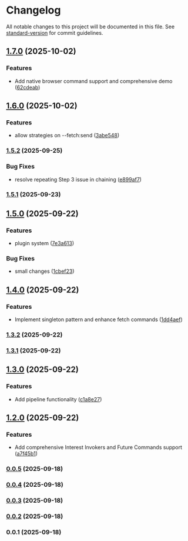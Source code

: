 # Changelog

All notable changes to this project will be documented in this file. See [standard-version](https://github.com/conventional-changelog/standard-version) for commit guidelines.

## [1.7.0](https://github.com/doeixd/invokers/compare/v1.6.0...v1.7.0) (2025-10-02)


### Features

* Add native browser command support and comprehensive demo ([62cdeab](https://github.com/doeixd/invokers/commit/62cdeabfadf8ab0c54049a59383f80d6a4780e11))

## [1.6.0](https://github.com/doeixd/invokers/compare/v1.5.2...v1.6.0) (2025-10-02)


### Features

* allow strategies on --fetch:send ([3abe548](https://github.com/doeixd/invokers/commit/3abe5482995499494e43b4eff543a7c751a6adfe))

### [1.5.2](https://github.com/doeixd/invokers/compare/v1.5.1...v1.5.2) (2025-09-25)


### Bug Fixes

* resolve repeating Step 3 issue in <and-then> chaining ([e899af7](https://github.com/doeixd/invokers/commit/e899af7146d801f2432994f0b5e9d996ce42df62))

### [1.5.1](https://github.com/doeixd/invokers/compare/v1.5.0...v1.5.1) (2025-09-23)

## [1.5.0](https://github.com/doeixd/invokers/compare/v1.4.0...v1.5.0) (2025-09-22)


### Features

* plugin system ([7e3a613](https://github.com/doeixd/invokers/commit/7e3a613671f702170ef25fd690ec03a9cb70d5e4))


### Bug Fixes

* small changes ([1cbef23](https://github.com/doeixd/invokers/commit/1cbef2340d822920d8d88784578e6fce4ef4779f))

## [1.4.0](https://github.com/doeixd/invokers/compare/v1.3.2...v1.4.0) (2025-09-22)


### Features

* Implement singleton pattern and enhance fetch commands ([1dd4aef](https://github.com/doeixd/invokers/commit/1dd4aefcf85052a5cd17d1bc835ad594eccbbfc4))

### [1.3.2](https://github.com/doeixd/invokers/compare/v1.3.1...v1.3.2) (2025-09-22)

### [1.3.1](https://github.com/doeixd/invokers/compare/v1.3.0...v1.3.1) (2025-09-22)

## [1.3.0](https://github.com/doeixd/invokers/compare/v1.2.0...v1.3.0) (2025-09-22)


### Features

* Add pipeline functionality ([c1a8e27](https://github.com/doeixd/invokers/commit/c1a8e27381f3a01b4a5c0687991a1c9974367fa1))

## [1.2.0](https://github.com/doeixd/invokers/compare/v0.0.5...v1.2.0) (2025-09-22)


### Features

* Add comprehensive Interest Invokers and Future Commands support ([a7f45b1](https://github.com/doeixd/invokers/commit/a7f45b10d514eeb8f8d30e0e16e8088dc415580e))

### [0.0.5](https://github.com/doeixd/invokers/compare/v0.0.4...v0.0.5) (2025-09-18)

### [0.0.4](https://github.com/doeixd/invokers/compare/v0.0.3...v0.0.4) (2025-09-18)

### [0.0.3](https://github.com/doeixd/invokers/compare/v0.0.2...v0.0.3) (2025-09-18)

### [0.0.2](https://github.com/doeixd/invokers/compare/v0.0.1...v0.0.2) (2025-09-18)

### 0.0.1 (2025-09-18)
